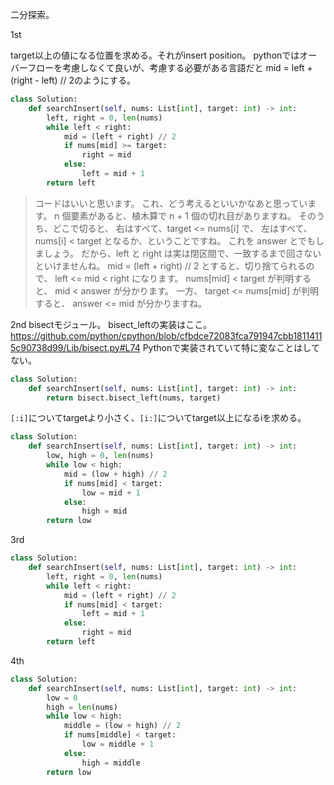 二分探索。

1st

target以上の値になる位置を求める。それがinsert position。
pythonではオーバーフローを考慮しなくて良いが、考慮する必要がある言語だと mid = left + (right - left) // 2のようにする。
```python
class Solution:
    def searchInsert(self, nums: List[int], target: int) -> int:
        left, right = 0, len(nums)
        while left < right:
            mid = (left + right) // 2
            if nums[mid] >= target:
                right = mid
            else:
                left = mid + 1
        return left
```

> コードはいいと思います。
これ、どう考えるといいかなあと思っています。
n 個要素があると、植木算で n + 1 個の切れ目がありますね。
そのうち、どこで切ると、
右はすべて、target <= nums[i] で、
左はすべて、nums[i] < target となるか、ということですね。
これを answer とでもしましょう。
だから、left と right は実は閉区間で、一致するまで回さないといけませんね。
mid = (left + right) // 2
とすると、切り捨てられるので、
left <= mid < right
になります。
nums[mid] < target
が判明すると、
mid < answer が分かります。
一方、
target <= nums[mid]
が判明すると、
answer <= mid
が分かりますね。

2nd
bisectモジュール。
bisect_leftの実装はここ。https://github.com/python/cpython/blob/cfbdce72083fca791947cbb18114115c90738d99/Lib/bisect.py#L74
Pythonで実装されていて特に変なことはしてない。
```python
class Solution:
    def searchInsert(self, nums: List[int], target: int) -> int:
        return bisect.bisect_left(nums, target)
```

`[:i]`についてtargetより小さく、`[i:]`についてtarget以上になるiを求める。
```python
class Solution:
    def searchInsert(self, nums: List[int], target: int) -> int:
        low, high = 0, len(nums)
        while low < high:
            mid = (low + high) // 2
            if nums[mid] < target:
                low = mid + 1
            else:
                high = mid
        return low
```

3rd

```python
class Solution:
    def searchInsert(self, nums: List[int], target: int) -> int:
        left, right = 0, len(nums)
        while left < right:
            mid = (left + right) // 2
            if nums[mid] < target:
                left = mid + 1
            else:
                right = mid
        return left
```

4th

```python
class Solution:
    def searchInsert(self, nums: List[int], target: int) -> int:
        low = 0
        high = len(nums)
        while low < high:
            middle = (low + high) // 2
            if nums[middle] < target:
                low = middle + 1
            else:
                high = middle
        return low
```

